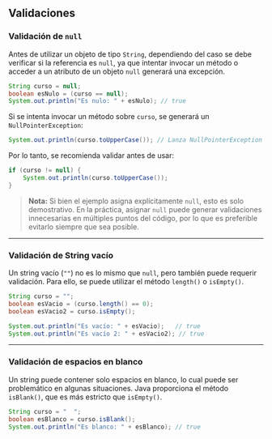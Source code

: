 ## Validaciones

### Validación de `null`
Antes de utilizar un objeto de tipo `String`, dependiendo del caso se debe verificar si la referencia es `null`, ya que intentar invocar un método o acceder a un atributo de un objeto `null` generará una excepción.

```java
String curso = null;
boolean esNulo = (curso == null);
System.out.println("Es nulo: " + esNulo); // true
```

Si se intenta invocar un método sobre `curso`, se generará un `NullPointerException`:

```java
System.out.println(curso.toUpperCase()); // Lanza NullPointerException
```

Por lo tanto, se recomienda validar antes de usar:

```java
if (curso != null) {
    System.out.println(curso.toUpperCase());
}
```

> **Nota:** Si bien el ejemplo asigna explícitamente `null`, esto es solo demostrativo. En la práctica, asignar `null` puede generar validaciones innecesarias en múltiples puntos del código, por lo que es preferible evitarlo siempre que sea posible.

---
### Validación de String vacío
Un string vacío (`""`) no es lo mismo que `null`, pero también puede requerir validación. Para ello, se puede utilizar el método `length()` o `isEmpty()`.

```java
String curso = "";
boolean esVacio = (curso.length() == 0);
boolean esVacio2 = curso.isEmpty();

System.out.println("Es vacío: " + esVacio);   // true
System.out.println("Es vacío 2: " + esVacio2); // true
```

---
### Validación de espacios en blanco
Un string puede contener solo espacios en blanco, lo cual puede ser problemático en algunas situaciones. Java proporciona el método `isBlank()`, que es más estricto que `isEmpty()`.

```java
String curso = "  ";
boolean esBlanco = curso.isBlank();
System.out.println("Es blanco: " + esBlanco); // true
```

